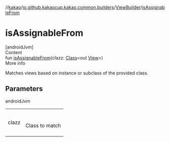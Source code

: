 //[kakao](../../../index.md)/[io.github.kakaocup.kakao.common.builders](../index.md)/[ViewBuilder](index.md)/[isAssignableFrom](is-assignable-from.md)



# isAssignableFrom  
[androidJvm]  
Content  
fun [isAssignableFrom](is-assignable-from.md)(clazz: [Class](https://developer.android.com/reference/kotlin/java/lang/Class.html)<out [View](https://developer.android.com/reference/kotlin/android/view/View.html)>)  
More info  


Matches views based on instance or subclass of the provided class.



## Parameters  
  
androidJvm  
  
| | |
|---|---|
| <a name="io.github.kakaocup.kakao.common.builders/ViewBuilder/isAssignableFrom/#java.lang.Class[android.view.View]/PointingToDeclaration/"></a>clazz| <a name="io.github.kakaocup.kakao.common.builders/ViewBuilder/isAssignableFrom/#java.lang.Class[android.view.View]/PointingToDeclaration/"></a><br><br>Class to match<br><br>|
  
  




